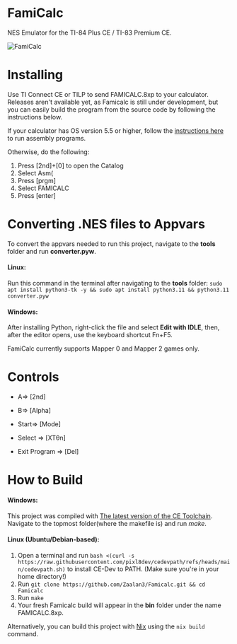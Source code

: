 # FamiCalc

NES Emulator for the TI-84 Plus CE / TI-83 Premium CE. 

![FamiCalc](https://raw.githubusercontent.com/Zaalan3/Famicalc/main/capture.png)

# Installing

Use TI Connect CE or TILP to send FAMICALC.8xp to your calculator. Releases aren't available yet, as Famicalc is still under development, but you can easily build the program from the source code by following the instructions below.

If your calculator has OS version 5.5 or higher, follow the [instructions here](https://yvantt.github.io/arTIfiCE/) to run assembly programs.

Otherwise, do the following: 
1. Press [2nd]+[0] to open the Catalog
2. Select Asm(
3. Press [prgm] 
4. Select FAMICALC
5. Press [enter] 

# Converting .NES files to Appvars 

To convert the appvars needed to run this project, navigate to the **tools** folder and run **converter.pyw**. 
#### Linux:
Run this command in the terminal after navigating to the **tools** folder: ```sudo apt install python3-tk -y && sudo apt install python3.11 && python3.11 converter.pyw```

#### Windows:
After installing Python, right-click the file and select **Edit with IDLE**, then, after the editor opens, use the keyboard shortcut Fn+F5.


FamiCalc currently supports Mapper 0 and Mapper 2 games only.

# Controls

- A=> [2nd]
- B=> [Alpha]
- Start=> [Mode] 
- Select => [XTθn]

- Exit Program => [Del]

# How to Build

#### Windows:
This project was compiled with [The latest version of the CE Toolchain](https://github.com/CE-Programming/toolchain/releases). Navigate to the topmost folder(where the makefile is) and run *make*.

#### Linux (Ubuntu/Debian-based):
1. Open a terminal and run ```bash <(curl -s https://raw.githubusercontent.com/pixl8dev/cedevpath/refs/heads/main/cedevpath.sh)``` to install CE-Dev to PATH. (Make sure you're in your home directory!)
2. Run ```git clone https://github.com/Zaalan3/Famicalc.git && cd Famicalc```
4. Run ```make```
5. Your fresh Famicalc build will appear in the **bin** folder under the name FAMICALC.8xp.


Alternatively, you can build this project with [Nix](https://nixos.org/) using the `nix build` command.
